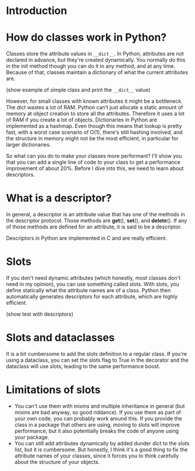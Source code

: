 # Introduction

# How do classes work in Python?

Classes store the attribute values in `__dict__`. In Python, attributes are not declared in advance, but they're created dynamically. You normally do this in the init method though you can do it in any method, and at any time. Because of that, classes maintain a dictionary of what the current attributes are.

(show example of simple class and print the `__dict__` value)

However, for small classes with known attributes it might be a bottleneck. The dict wastes a lot of RAM. Python can’t just allocate a static amount of memory at object creation to store all the attributes. Therefore it uses a lot of RAM if you create a lot of objects. Dictionaries in Python are implemented as a hashmap. Even though this means that lookup is pretty fast, with a worst case scenario of O(1), there's still hashing involved, and the structure in memory might not be the most efficient, in particular for larger dictionaries.

So what can you do to make your classes more performant? I'll show you that you can add a single line of code to your class to get a performance improvement of about 20%. Before I dive into this, we need to learn about descriptors.

# What is a descriptor?

In general, a descriptor is an attribute value that has one of the methods in the descriptor protocol. Those methods are **get**(), **set**(), and **delete**(). If any of those methods are defined for an attribute, it is said to be a descriptor.

Descriptors in Python are implemented in C and are really efficient.

# Slots

If you don't need dynamic attributes (which honestly, most classes don't need in my opinion), you can use something called slots. With slots, you define statically what the attribute names are of a class. Python then automatically generates descriptors for each attribute, which are highly efficient.

(show test with descriptors)

# Slots and dataclasses

It is a bit cumbersome to add the slots definition to a regular class. If you're using a dataclass, you can set the slots flag to True in the decorator and the dataclass will use slots, leading to the same performance boost.

# Limitations of slots

- You can't use them with mixins and multiple inheritance in general (but mixins are bad anyway, so good riddance). If you use them as part of your own code, you can probably work around this. If you provide the class in a package that others are using, moving to slots will improve performance, but it also potentially breaks the code of anyone using your package.
- You can still add attributes dynamically by added dunder dict to the slots list, but it is cumbersome. But honestly, I think it's a good thing to fix the attribute names of your classes, since it forces you to think carefully about the structure of your objects.
